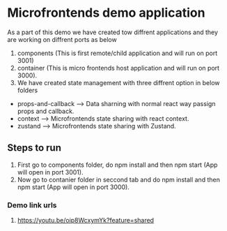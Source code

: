 # Microfrontends demo application
As a part of this demo we have created tow diffrent applications and they are working on diffrent ports as below
1. components (This is first remote/child application and will run on port 3001)
2. container (This is micro frontends host application and will run on port 3000).
3. We have created state management with three diffrent option in below folders
 - props-and-callback --> Data sharning with normal react way passign props and callback.
 - context --> Microfrontends state sharing with react context.
 - zustand --> Microfrontends state sharing with Zustand.

## Steps to run
1. First go to components folder, do npm install and then npm start (App will open in port 3001).
2. Now go to contanier folder in seccond tab and do npm install and then npm start (App will open in port 3000).


### Demo link urls
1. https://youtu.be/oip8WcxymYk?feature=shared
